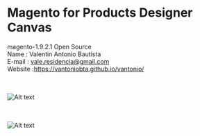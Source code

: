 # Magento for Products Designer Canvas
magento-1.9.2.1 Open Source <br>
Name    : Valentin Antonio Bautista<br>
E-mail  : vale.residencia@gmail.com<br>
Website :https://vantoniobta.github.io/vantonio/<br><br><br>

![Alt text](https://s5.postimg.org/dn3qwgd7r/image.png "pdc test")  <br><br><br>

![Alt text](https://s5.postimg.org/pmnnx2d7r/image.png "pdc test")


